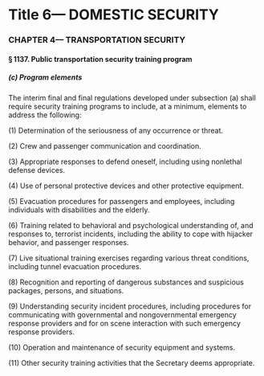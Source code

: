 
# Title 6— DOMESTIC SECURITY
### CHAPTER 4— TRANSPORTATION SECURITY
#### § 1137. Public transportation security training program
##### (c) Program elements

The interim final and final regulations developed under subsection (a) shall require security training programs to include, at a minimum, elements to address the following:

(1) Determination of the seriousness of any occurrence or threat.

(2) Crew and passenger communication and coordination.

(3) Appropriate responses to defend oneself, including using nonlethal defense devices.

(4) Use of personal protective devices and other protective equipment.

(5) Evacuation procedures for passengers and employees, including individuals with disabilities and the elderly.

(6) Training related to behavioral and psychological understanding of, and responses to, terrorist incidents, including the ability to cope with hijacker behavior, and passenger responses.

(7) Live situational training exercises regarding various threat conditions, including tunnel evacuation procedures.

(8) Recognition and reporting of dangerous substances and suspicious packages, persons, and situations.

(9) Understanding security incident procedures, including procedures for communicating with governmental and nongovernmental emergency response providers and for on scene interaction with such emergency response providers.

(10) Operation and maintenance of security equipment and systems.

(11) Other security training activities that the Secretary deems appropriate.
